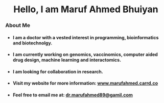 <h1 align= "center"> Hello, I am Maruf Ahmed Bhuiyan </h1>

### About Me
  - #### I am a doctor with a vested interest in programming, bioinformatics and biotechnolgy. 
  - #### I am currently working on genomics, vaccinomics, computer aided drug design,  machine learning and interactomics. 
  - #### I am looking for collaboration in research.
  - #### Visit my website for more information: www.marufahmed.carrd.co
  - #### Feel free to email me at: dr.marufahmed89@gamil.com
